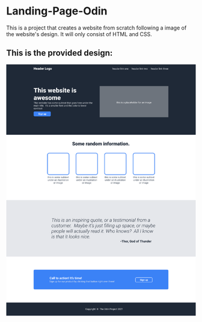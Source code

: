 # Landing-Page-Odin

This is a project that creates a website from scratch following a image of the website's design. It will only consist of HTML and CSS.

## This is the provided design:
![design](./images/odin-project.png)